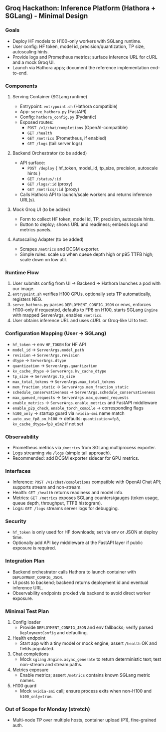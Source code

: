 ## Groq Hackathon: Inference Platform (Hathora + SGLang) - Minimal Design

### Goals
- Deploy HF models to H100-only workers with SGLang runtime.
- User config: HF token, model id, precision/quantization, TP size, autoscaling hints.
- Provide logs and Prometheus metrics; surface inference URL for cURL and a mock Groq UI.
- Launch via Hathora apps; document the reference implementation end-to-end.

### Components
1) Serving Container (SGLang runtime)
   - Entrypoint: `entrypoint.sh` (Hathora compatible)
   - App: `serve_hathora.py` (FastAPI)
   - Config: `hathora_config.py` (Pydantic)
   - Exposed routes:
     - `POST /v1/chat/completions` (OpenAI-compatible)
     - `GET /health`
     - `GET /metrics` (Prometheus, if enabled)
     - `GET /logs` (tail server logs)

2) Backend Orchestrator (to be added)
   - API surface:
     - `POST /deploy` { hf_token, model_id, tp_size, precision, autoscale hints }
     - `GET /status/:id`
     - `GET /logs/:id` (proxy)
     - `GET /metrics/:id` (proxy)
   - Calls Hathora API to launch/scale workers and returns inference URL(s).

3) Mock Groq UI (to be added)
   - Form to collect HF token, model id, TP, precision, autoscale hints.
   - Button to deploy; shows URL and readiness; embeds logs and metrics panels.

4) Autoscaling Adapter (to be added)
   - Scrapes `/metrics` and DCGM exporter.
   - Simple rules: scale up when queue depth high or p95 TTFB high; scale down on low util.

### Runtime Flow
1) User submits config from UI → Backend → Hathora launches a pod with our image.
2) `entrypoint.sh` verifies H100 GPUs, optionally sets TP automatically, registers NEG.
3) `serve_hathora.py` parses `DEPLOYMENT_CONFIG_JSON` or envs, enforces H100-only if requested, defaults to FP8 on H100, starts SGLang `Engine` with mapped ServerArgs, enables `/metrics`.
4) User obtains inference URL and uses cURL or Groq-like UI to test.

### Configuration Mapping (User → SGLang)
- `hf_token` → env `HF_TOKEN` for HF API
- `model_id` → `ServerArgs.model_path`
- `revision` → `ServerArgs.revision`
- `dtype` → `ServerArgs.dtype`
- `quantization` → `ServerArgs.quantization`
- `kv_cache_dtype` → `ServerArgs.kv_cache_dtype`
- `tp_size` → `ServerArgs.tp_size`
- `max_total_tokens` → `ServerArgs.max_total_tokens`
- `mem_fraction_static` → `ServerArgs.mem_fraction_static`
- `schedule_conservativeness` → `ServerArgs.schedule_conservativeness`
- `max_queued_requests` → `ServerArgs.max_queued_requests`
- `enable_metrics` → `ServerArgs.enable_metrics` and FastAPI middleware
- `enable_p2p_check`, `enable_torch_compile` → corresponding flags
- `h100_only` → startup guard via `nvidia-smi` name match
- `auto_use_fp8_on_h100` → defaults: `quantization=fp8`, `kv_cache_dtype=fp8_e5m2` if not set

### Observability
- Prometheus metrics via `/metrics` from SGLang multiprocess exporter.
- Logs streaming via `/logs` (simple tail approach).
- Recommended: add DCGM exporter sidecar for GPU metrics.

### Interfaces
- Inference: `POST /v1/chat/completions` compatible with OpenAI Chat API; supports stream and non-stream.
- Health: `GET /health` returns readiness and model info.
- Metrics: `GET /metrics` exposes SGLang counters/gauges (token usage, queue depth, throughput, TTFB histogram).
- Logs: `GET /logs` streams server logs for debugging.

### Security
- `hf_token` is only used for HF downloads; set via env or JSON at deploy time.
- Optionally add API key middleware at the FastAPI layer if public exposure is required.

### Integration Plan
- Backend orchestrator calls Hathora to launch container with `DEPLOYMENT_CONFIG_JSON`.
- UI posts to backend; backend returns deployment id and eventual inference URL.
- Observability endpoints proxied via backend to avoid direct worker exposure.

### Minimal Test Plan
1) Config loader
   - Provide `DEPLOYMENT_CONFIG_JSON` and env fallbacks; verify parsed `DeploymentConfig` and defaulting.
2) Health endpoint
   - Start app with a tiny model or mock engine; assert `/health` OK and fields populated.
3) Chat completions
   - Mock `sglang.Engine.async_generate` to return deterministic text; test non-stream and stream paths.
4) Metrics exposure
   - Enable metrics; assert `/metrics` contains known SGLang metric names.
5) H100 guard
   - Mock `nvidia-smi` call; ensure process exits when non-H100 and `h100_only=true`.

### Out of Scope for Monday (stretch)
- Multi-node TP over multiple hosts, container upload (P1), fine-grained auth.


